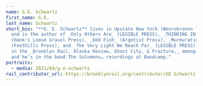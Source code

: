 ```yaml
---
name: G.E. Schwartz
first_name: G.E.
last_name: Schwartz
short_bio: "**G. E. Schwartz** lives in Upstate New York (Wenrohronon lands),
  and is the author of _Only Others Are_ (LEGIBLE PRESS), _THINKING IN TONGUES_
  (Hank's Loose Gravel Press), _Odd Fish_ (Argotist Press), _Murmurations_
  (Foothills Press), and _The Very Light We Reach For_ (LEGIBLE PRESS), & work
  in the _Brooklyn Rail, Alaska Review, Ghost City, & Fracture,_ among others,
  and he’s in the band The Solomons… recordings at Bandcamp."
portraits:
  - media: 2021/04/g-e-schwartz
rail_contributor_url: https://brooklynrail.org/contributor/GE-Schwartz
---
```

